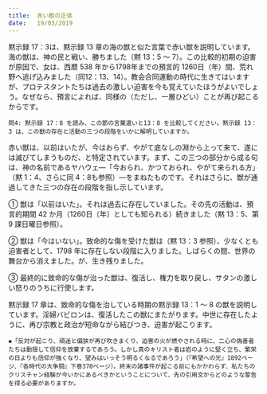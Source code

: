 ```yaml
---
title:  赤い獣の正体
date:   19/03/2019
---
```


黙示録 17：3は、黙示録 13 章の海の獣と似た言葉で赤い獣を説明しています。海の獣は、神の民と戦い、勝ちました（黙 13：5 ～ 7）。この比較的初期の迫害が原因で、女は、西暦 538 年から1798年までの預言的 1260日（年）間、荒れ野へ逃げ込みました（同12：13、14）。教会合同運動の時代に生きてはいますが、プロテスタントたちは過去の激しい迫害を今も覚えていたほうがよいでしょう。なぜなら、預言によれば、同様の（ただし、一層ひどい）ことが再び起こるからです。

`問4: 黙示録 17：8 を読み、この節の言葉遣いと13：8 を比較してください。黙示録 13：3 は、この獣の存在と活動の三つの段階をいかに解明していますか。`

赤い獣は、以前はいたが、今はおらず、やがて底なしの淵から上って来て、遂には滅びてしまうものだ、と特定されています。まず、この三つの部分から成る句は、神の名前であるヤハウェ―「今おられ、かつておられ、やがて来られる方」（黙 1：4、さらに同 4：8も参照）―をまねたものです。それはさらに、獣が通過してきた三つの存在の段階を指し示しています。

① 獣は「以前はいた」。それは過去に存在していました。その先の活動は、預言的期間 42 か月（1260日〔年〕としても知られる）続きました（黙 13：5、第9 課日曜日参照）。

② 獣は「今はいない」。致命的な傷を受けた獣は（黙 13：3 参照）、少なくとも迫害者として、1798 年に存在しない段階に入りました。しばらくの間、世界の舞台から消えました。が、生き残りました。

③ 最終的に致命的な傷が治った獣は、復活し、権力を取り戻し、サタンの激しい怒りのうちに行使します。

黙示録 17 章は、致命的な傷を治している時期の黙示録 13：1 ～ 8 の獣を説明しています。淫婦バビロンは、復活したこの獣にまたがります。中世に存在したように、再び宗教と政治が短命ながら結びつき、迫害が起こります。

`◆「反対が起こり、頑迷と偏狭が再び吹きまくり、迫害の火が燃やされる時に、二心の偽善者たちは動揺して信仰を放棄するであろう。しかし真のキリスト者は岩のように堅く立ち、繁栄の日よりも信仰が強くなり、望みはいっそう明るくなるであろう」（『希望への光』1892ページ、『各時代の大争闘』下巻370ページ）。終末の諸事件が起こる前にもかかわらず、私たちのクリスチャン経験が今いかにあるべきかということについて、先の引用文からどのような警告を得る必要がありますか。`